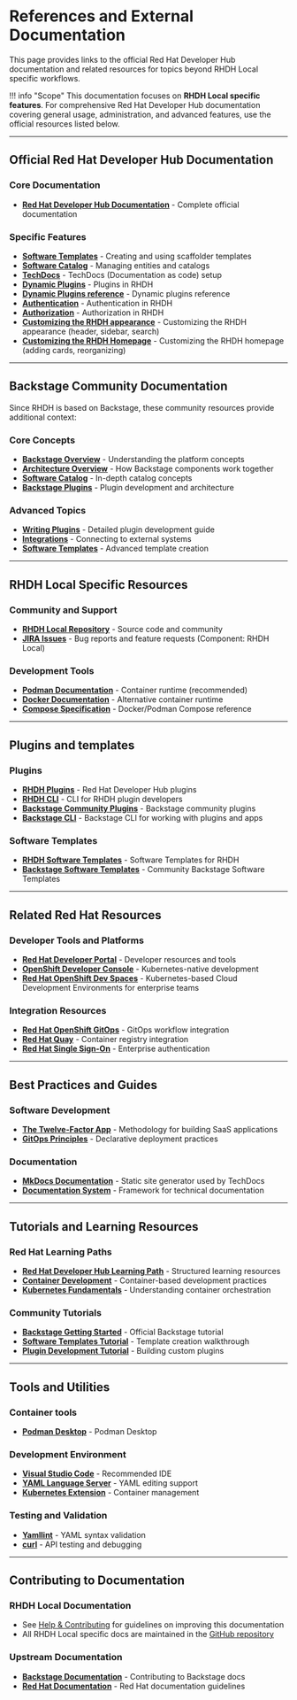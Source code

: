# References and External Documentation

This page provides links to the official Red Hat Developer Hub documentation and related resources for topics beyond RHDH Local specific workflows.

!!! info "Scope"
    This documentation focuses on **RHDH Local specific features**. For comprehensive Red Hat Developer Hub documentation covering general usage, administration, and advanced features, use the official resources listed below.

---

## Official Red Hat Developer Hub Documentation

### Core Documentation

- **[Red Hat Developer Hub Documentation](http://docs.redhat.com/en/documentation/red_hat_developer_hub/)** - Complete official documentation

### Specific Features

- **[Software Templates](https://docs.redhat.com/en/documentation/red_hat_developer_hub/1.7/html/customizing_red_hat_developer_hub/configuring-templates)** - Creating and using scaffolder templates
- **[Software Catalog](https://docs.redhat.com/en/documentation/red_hat_developer_hub/1.7/html/customizing_red_hat_developer_hub/about-software-catalogs)** - Managing entities and catalogs
- **[TechDocs](https://docs.redhat.com/en/documentation/red_hat_developer_hub/1.7/html/techdocs_for_red_hat_developer_hub/about-techdocs_customizing-display)** - TechDocs (Documentation as code) setup
- **[Dynamic Plugins](https://docs.redhat.com/en/documentation/red_hat_developer_hub/1.7/html/introduction_to_plugins/con-rhdh-plugins)** - Plugins in RHDH
- **[Dynamic Plugins reference](https://docs.redhat.com/en/documentation/red_hat_developer_hub/1.7/html/configuring_dynamic_plugins)** - Dynamic plugins reference
- **[Authentication](https://docs.redhat.com/en/documentation/red_hat_developer_hub/1.7/html/authentication_in_red_hat_developer_hub)** - Authentication in RHDH
- **[Authorization](https://docs.redhat.com/en/documentation/red_hat_developer_hub/1.7/html/authorization_in_red_hat_developer_hub)** - Authorization in RHDH
- **[Customizing the RHDH appearance](https://docs.redhat.com/en/documentation/red_hat_developer_hub/1.7/html/customizing_red_hat_developer_hub/customizing-appearance)** - Customizing the RHDH appearance (header, sidebar, search)
- **[Customizing the RHDH Homepage](https://docs.redhat.com/en/documentation/red_hat_developer_hub/1.7/html/customizing_red_hat_developer_hub/customizing-the-home-page)** - Customizing the RHDH homepage (adding cards, reorganizing)

---

## Backstage Community Documentation

Since RHDH is based on Backstage, these community resources provide additional context:

### Core Concepts

- **[Backstage Overview](https://backstage.io/docs/overview/what-is-backstage)** - Understanding the platform concepts
- **[Architecture Overview](https://backstage.io/docs/overview/architecture-overview)** - How Backstage components work together
- **[Software Catalog](https://backstage.io/docs/features/software-catalog/)** - In-depth catalog concepts
- **[Backstage Plugins](https://backstage.io/docs/plugins/)** - Plugin development and architecture

### Advanced Topics

- **[Writing Plugins](https://backstage.io/docs/plugins/create-a-plugin)** - Detailed plugin development guide
- **[Integrations](https://backstage.io/docs/integrations/)** - Connecting to external systems
- **[Software Templates](https://backstage.io/docs/features/software-templates/)** - Advanced template creation

---

## RHDH Local Specific Resources

### Community and Support

- **[RHDH Local Repository](https://github.com/redhat-developer/rhdh-local)** - Source code and community
- **[JIRA Issues](https://issues.redhat.com/browse/RHIDP)** - Bug reports and feature requests (Component: RHDH Local)

### Development Tools

- **[Podman Documentation](https://docs.podman.io/)** - Container runtime (recommended)
- **[Docker Documentation](https://docs.docker.com/)** - Alternative container runtime
- **[Compose Specification](https://compose-spec.io/)** - Docker/Podman Compose reference

---

## Plugins and templates

### Plugins

- **[RHDH Plugins](https://github.com/redhat-developer/rhdh-plugins/)** - Red Hat Developer Hub plugins
- **[RHDH CLI](https://github.com/redhat-developer/rhdh-cli)** - CLI for RHDH plugin developers
- **[Backstage Community Plugins](https://github.com/backstage/community-plugins)** - Backstage community plugins
- **[Backstage CLI](https://www.npmjs.com/package/@backstage/cli)** - Backstage CLI for working with plugins and apps

### Software Templates

- **[RHDH Software Templates](https://github.com/redhat-developer/red-hat-developer-hub-software-templates)** - Software Templates for RHDH
- **[Backstage Software Templates](https://github.com/backstage/software-templates)** - Community Backstage Software Templates

---

## Related Red Hat Resources

### Developer Tools and Platforms

- **[Red Hat Developer Portal](https://developers.redhat.com/)** - Developer resources and tools
- **[OpenShift Developer Console](https://docs.openshift.com/container-platform/latest/web_console/web-console.html)** - Kubernetes-native development
- **[Red Hat OpenShift Dev Spaces](https://developers.redhat.com/products/openshift-dev-spaces/overview)** - Kubernetes-based Cloud Development Environments for enterprise teams

### Integration Resources

- **[Red Hat OpenShift GitOps](https://docs.redhat.com/en/documentation/red_hat_openshift_gitops/latest/html/understanding_openshift_gitops/about-redhat-openshift-gitops)** - GitOps workflow integration
- **[Red Hat Quay](https://docs.redhat.com/en/documentation/red_hat_quay)** - Container registry integration
- **[Red Hat Single Sign-On](https://docs.redhat.com/en/documentation/red_hat_single_sign-on)** - Enterprise authentication

---

## Best Practices and Guides

### Software Development

- **[The Twelve-Factor App](https://12factor.net/)** - Methodology for building SaaS applications
- **[GitOps Principles](https://opengitops.dev/)** - Declarative deployment practices

### Documentation

- **[MkDocs Documentation](https://www.mkdocs.org/)** - Static site generator used by TechDocs
- **[Documentation System](https://documentation.divio.com/)** - Framework for technical documentation

---

## Tutorials and Learning Resources

### Red Hat Learning Paths

- **[Red Hat Developer Hub Learning Path](https://developers.redhat.com/products/rhdh/overview)** - Structured learning resources
- **[Container Development](https://developers.redhat.com/topics/containers)** - Container-based development practices
- **[Kubernetes Fundamentals](https://developers.redhat.com/topics/kubernetes)** - Understanding container orchestration

### Community Tutorials

- **[Backstage Getting Started](https://backstage.io/docs/getting-started/)** - Official Backstage tutorial
- **[Software Templates Tutorial](https://backstage.io/docs/features/software-templates/writing-templates)** - Template creation walkthrough
- **[Plugin Development Tutorial](https://github.com/backstage/backstage/tree/master/plugins)** - Building custom plugins

---

## Tools and Utilities

### Container tools

- **[Podman Desktop](https://podman-desktop.io/)** - Podman Desktop

### Development Environment

- **[Visual Studio Code](https://code.visualstudio.com/)** - Recommended IDE
- **[YAML Language Server](https://marketplace.visualstudio.com/items?itemName=redhat.vscode-yaml)** - YAML editing support
- **[Kubernetes Extension](https://marketplace.visualstudio.com/items?itemName=ms-kubernetes-tools.vscode-kubernetes-tools)** - Container management

### Testing and Validation

- **[Yamllint](https://yamllint.readthedocs.io/)** - YAML syntax validation
- **[curl](https://curl.se/)** - API testing and debugging

---

## Contributing to Documentation

### RHDH Local Documentation

- See [Help & Contributing](help-and-contrib.md) for guidelines on improving this documentation
- All RHDH Local specific docs are maintained in the [GitHub repository](https://github.com/redhat-developer/rhdh-local/tree/main/docs)

### Upstream Documentation

- **[Backstage Documentation](https://github.com/backstage/backstage/tree/master/docs)** - Contributing to Backstage docs
- **[Red Hat Documentation](https://redhat-documentation.github.io/)** - Red Hat documentation guidelines
